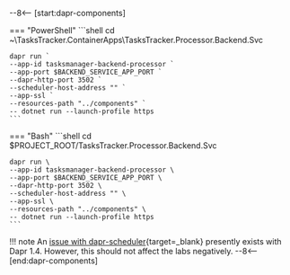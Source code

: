 <!-- Dapr Components snippet -->
--8<-- [start:dapr-components]

=== "PowerShell"
    ```shell
    cd ~\TasksTracker.ContainerApps\TasksTracker.Processor.Backend.Svc

    dapr run `
    --app-id tasksmanager-backend-processor `
    --app-port $BACKEND_SERVICE_APP_PORT `
    --dapr-http-port 3502 `
    --scheduler-host-address "" `
    --app-ssl `
    --resources-path "../components" `
    -- dotnet run --launch-profile https
    ```
=== "Bash"
    ```shell
    cd $PROJECT_ROOT/TasksTracker.Processor.Backend.Svc

    dapr run \
    --app-id tasksmanager-backend-processor \
    --app-port $BACKEND_SERVICE_APP_PORT \
    --dapr-http-port 3502 \
    --scheduler-host-address "" \
    --app-ssl \
    --resources-path "../components" \
    -- dotnet run --launch-profile https
    ```

!!! note
    An [issue with dapr-scheduler](https://github.com/Azure/aca-dotnet-workshop/issues/168){target=_blank} presently exists with Dapr 1.4. However, this should not affect the labs negatively.
--8<-- [end:dapr-components]
